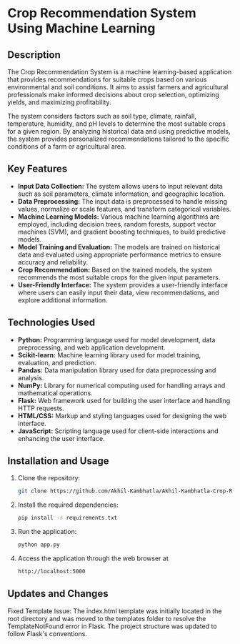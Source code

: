 # Crop Recommendation System Using Machine Learning
## Description
The Crop Recommendation System is a machine learning-based application that provides recommendations for suitable crops based on various environmental and soil conditions. It aims to assist farmers and agricultural professionals make informed decisions about crop selection, optimizing yields, and maximizing profitability.

The system considers factors such as soil type, climate, rainfall, temperature, humidity, and pH levels to determine the most suitable crops for a given region. By analyzing historical data and using predictive models, the system provides personalized recommendations tailored to the specific conditions of a farm or agricultural area.


## Key Features
- **Input Data Collection:** The system allows users to input relevant data such as soil parameters, climate information, and geographic location.
- **Data Preprocessing:** The input data is preprocessed to handle missing values, normalize or scale features, and transform categorical variables.
- **Machine Learning Models:** Various machine learning algorithms are employed, including decision trees, random forests, support vector machines (SVM), and gradient boosting techniques, to build predictive models.
- **Model Training and Evaluation:** The models are trained on historical data and evaluated using appropriate performance metrics to ensure accuracy and reliability.
- **Crop Recommendation:** Based on the trained models, the system recommends the most suitable crops for the given input parameters.
- **User-Friendly Interface:** The system provides a user-friendly interface where users can easily input their data, view recommendations, and explore additional information.


## Technologies Used
- **Python:** Programming language used for model development, data preprocessing, and web application development.
- **Scikit-learn:** Machine learning library used for model training, evaluation, and prediction.
- **Pandas:** Data manipulation library used for data preprocessing and analysis.
- **NumPy:** Library for numerical computing used for handling arrays and mathematical operations.
- **Flask:** Web framework used for building the user interface and handling HTTP requests.
- **HTML/CSS:** Markup and styling languages used for designing the web interface.
- **JavaScript:** Scripting language used for client-side interactions and enhancing the user interface.



## Installation and Usage
1. Clone the repository:
   ```bash
   git clone https://github.com/Akhil-Kambhatla/Akhil-Kambhatla-Crop-Recommendation-System.git
   ```
2. Install the required dependencies: 
    ```bash
    pip install -r requirements.txt
    ```
3. Run the application: 
    ```bash
    python app.py
    ```
4. Access the application through the web browser at
    ```bash
    http://localhost:5000
    ```
## Updates and Changes
Fixed Template Issue: The index.html template was initially located in the root directory and was moved to the templates folder to resolve the TemplateNotFound error in Flask. The project structure was updated to follow Flask's conventions.
